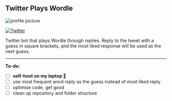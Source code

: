 ## Twitter Plays Wordle

![profile picture](https://pbs.twimg.com/profile_images/1503925008288133126/14hJBQ9k_200x200.jpg)

<a href="https://twitter.com/wordlegame_bot">
      <img src="https://img.shields.io/badge/Twitter-%40WordleGame__Bot-blue" alt="Twitter">
</a>

<br>

Twitter bot that plays Wordle through replies. Reply to the tweet with a guess in square brackets, and the most liked response will be used as the next guess.

***

**To-do:**
 - [ ] **self-host on my laptop 🚨**
 - [ ] use most frequent word reply as the guess instead of most liked reply
 - [ ] optimise code, get good
 - [ ] clean up repository and folder structure
